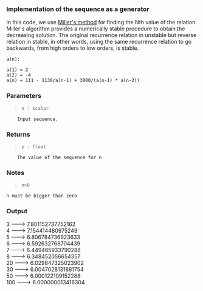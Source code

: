 ### Implementation of the sequence as a generator

In this code, we use [Miller's method](https://en.wikipedia.org/wiki/Miller%27s_recurrence_algorithm "Miller's method") for finding the Nth value of the relation. Miller's algorithm provides a numerically stable procedure to obtain the decreasing solution.
The original recurrence relation in unstable but reverse relation in stable, in other words, using the same recurrence relation to go backwards, from high orders to low orders, is stable.



`a(n):` 
```
a(1) = 2 
a(2) = -4 
a(n) = 111 - 1130/a(n-1) + 3000/(a(n-1) * a(n-2))
```



### Parameters    

>     n : scalar
        Input sequence.

### Returns
>     y : float
        The value of the sequence for n

###     Notes
>     n>0
    n must be bigger than zero


###     Output
   3 ---> 7.801152737752162<br/>
   4 ---> 7.154414480975249<br/>
   5 ---> 6.806784736923633<br/>
   6 ---> 6.592632768704439<br/>
   7 ---> 6.449465933790288<br/>
   8 ---> 6.348452056654357<br/>
  20 ---> 6.029847325023902<br/>
  30 ---> 6.0047028131881754<br/>
  50 ---> 6.000122109152288<br/>
 100 ---> 6.000000013416304<br/>
